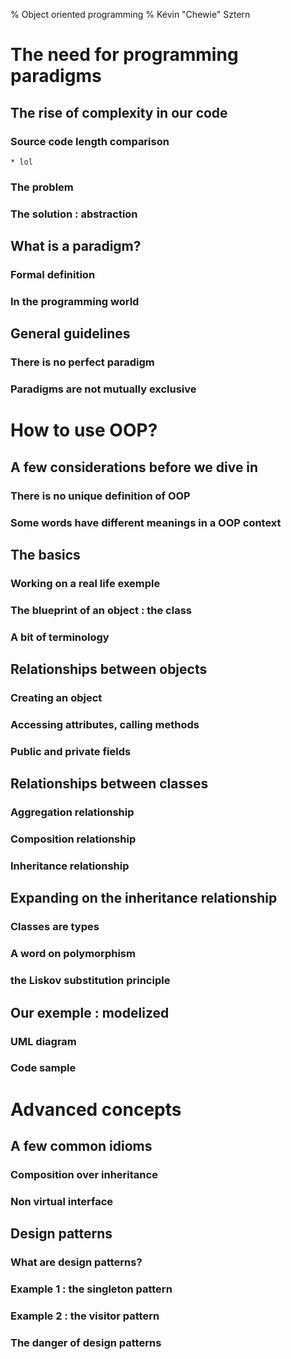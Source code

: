 % Object oriented programming
% Kévin "Chewie" Sztern

# The need for programming paradigms

## The rise of complexity in our code

### Source code length comparison

    * lol

### The problem

### The solution : abstraction

## What is a paradigm?

### Formal definition

### In the programming world

## General guidelines

### There is no perfect paradigm

### Paradigms are not mutually exclusive

# How to use OOP?

## A few considerations before we dive in

### There is no unique definition of OOP

### Some words have different meanings in a OOP context

## The basics

### Working on a real life exemple

### The blueprint of an object : the class

### A bit of terminology

## Relationships between objects

### Creating an object

### Accessing attributes, calling methods

### Public and private fields

## Relationships between classes

### Aggregation relationship

### Composition relationship

### Inheritance relationship

## Expanding on the inheritance relationship

### Classes are types

### A word on polymorphism

### the Liskov substitution principle

## Our exemple : modelized

### UML diagram

### Code sample

# Advanced concepts

## A few common idioms

### Composition over inheritance

### Non virtual interface

## Design patterns

### What are design patterns?

### Example 1 : the singleton pattern

### Example 2 : the visitor pattern

### The danger of design patterns
